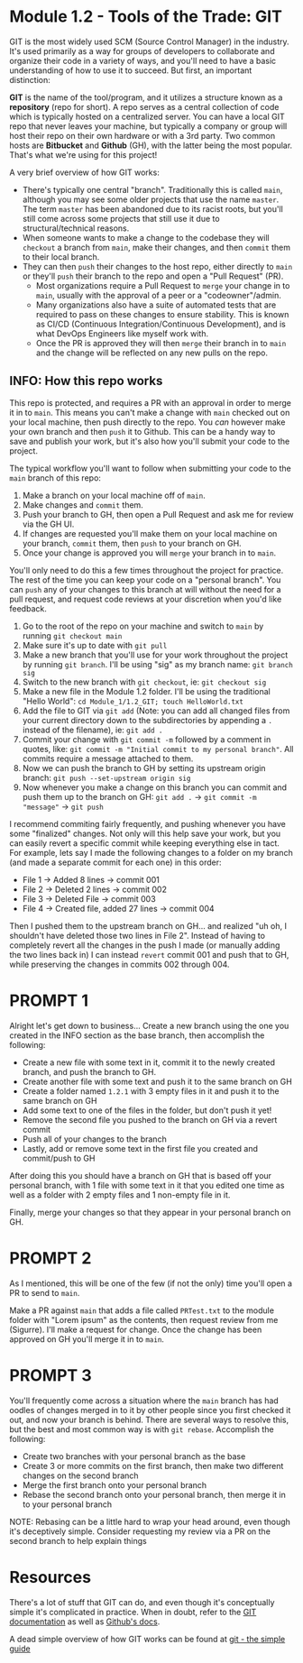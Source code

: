 # Module 1.2 - Tools of the Trade: GIT

GIT is the most widely used SCM (Source Control Manager) in the industry. It's used primarily as a way for groups of developers to collaborate and organize their code in a variety of ways, and you'll need to have a basic understanding of how to use it to succeed. But first, an important distinction:

**GIT** is the name of the tool/program, and it utilizes a structure known as a **repository** (repo for short). A repo serves as a central collection of code which is typically hosted on a centralized server. You can have a local GIT repo that never leaves your machine, but typically a company or group will host their repo on their own hardware or with a 3rd party. Two common hosts are **Bitbucket** and **Github** (GH), with the latter being the most popular. That's what we're using for this project!

A very brief overview of how GIT works:

* There's typically one central "branch". Traditionally this is called `main`, although you may see some older projects that use the name `master`. The term `master` has been abandoned due to its racist roots, but you'll still come across some projects that still use it due to structural/technical reasons.
* When someone wants to make a change to the codebase they will `checkout` a branch from `main`, make their changes, and then `commit` them to their local branch.
* They can then `push` their changes to the host repo, either directly to `main` or they'll `push` their branch to the repo and open a "Pull Request" (PR). 
	* Most organizations require a Pull Request to `merge` your change in to `main`, usually with the approval of a peer or a "codeowner"/admin.
	* Many organizations also have a suite of automated tests that are required to pass on these changes to ensure stability. This is known as CI/CD (Continuous Integration/Continuous Development), and is what DevOps Engineers like myself work with.
	* Once the PR is approved they will then `merge` their branch in to `main` and the change will be reflected on any new pulls on the repo.

## INFO: How this repo works

This repo is protected, and requires a PR with an approval in order to merge it in to `main`. This means you can't make a change with `main` checked out on your local machine, then push directly to the repo. You *can* however make your own branch and then `push` it to Github. This can be a handy way to save and publish your work, but it's also how you'll submit your code to the project.

The typical workflow you'll want to follow when submitting your code to the `main` branch of this repo:

1. Make a branch on your local machine off of `main`.
2. Make changes and `commit` them.
3. Push your branch to GH, then open a Pull Request and ask me for review via the GH UI.
4. If changes are requested you'll make them on your local machine on your branch, `commit` them, then `push` to your branch on GH.
5. Once your change is approved you will `merge` your branch in to `main`.

You'll only need to do this a few times throughout the project for practice. The rest of the time you can keep your code on a "personal branch". You can `push` any of your changes to this branch at will without the need for a pull request, and request code reviews at your discretion when you'd like feedback.

1. Go to the root of the repo on your machine and switch to `main` by running `git checkout main`
2. Make sure it's up to date with `git pull`
3. Make a new branch that you'll use for your work throughout the project by running `git branch`. I'll be using "sig" as my branch name: `git branch sig`
4. Switch to the new branch with `git checkout`, ie: `git checkout sig`
5. Make a new file in the Module 1.2 folder. I'll be using the traditional "Hello World": `cd Module_1/1.2_GIT; touch HelloWorld.txt`
6. Add the file to GIT via `git add` (Note: you can add all changed files from your current directory down to the subdirectories by appending a `.` instead of the filename), ie: `git add .`
7. Commit your change with `git commit -m` followed by a comment in quotes, like: `git commit -m "Initial commit to my personal branch"`. All commits require a message attached to them.
8. Now we can push the branch to GH by setting its upstream origin branch: `git push --set-upstream origin sig`
9. Now whenever you make a change on this branch you can commit and push them up to the branch on GH: `git add .` -> `git commit -m "message"` -> `git push`

I recommend commiting fairly frequently, and pushing whenever you have some "finalized" changes. Not only will this help save your work, but you can easily revert a specific commit while keeping everything else in tact. For example, lets say I made the following changes to a folder on my branch (and made a separate commit for each one) in this order:

* File 1 -> Added 8 lines -> commit 001
* File 2 -> Deleted 2 lines -> commit 002
* File 3 -> Deleted File -> commit 003
* File 4 -> Created file, added 27 lines -> commit 004

Then I pushed them to the upstream branch on GH... and realized "uh oh, I shouldn't have deleted those two lines in File 2". Instead of having to completely revert all the changes in the push I made (or manually adding the two lines back in) I can instead `revert` commit 001 and push that to GH, while preserving the changes in commits 002 through 004.

# PROMPT 1

Alright let's get down to business... Create a new branch using the one you created in the INFO section as the base branch, then accomplish the following:

* Create a new file with some text in it, commit it to the newly created branch, and push the branch to GH.
* Create another file with some text and push it to the same branch on GH
* Create a folder named `1.2.1` with 3 empty files in it and push it to the same branch on GH
* Add some text to one of the files in the folder, but don't push it yet!
* Remove the second file you pushed to the branch on GH via a revert commit
* Push all of your changes to the branch
* Lastly, add or remove some text in the first file you created and commit/push to GH

After doing this you should have a branch on GH that is based off your personal branch, with 1 file with some text in it that you edited one time as well as a folder with 2 empty files and 1 non-empty file in it.

Finally, merge your changes so that they appear in your personal branch on GH.

# PROMPT 2

As I mentioned, this will be one of the few (if not the only) time you'll open a PR to send to `main`. 

Make a PR against `main` that adds a file called `PRTest.txt` to the module folder with "Lorem ipsum" as the contents, then request review from me (Sigurre). I'll make a request for change. Once the change has been approved on GH you'll merge it in to `main`.

# PROMPT 3

You'll frequently come across a situation where the `main` branch has had oodles of changes merged in to it by other people since you first checked it out, and now your branch is behind. There are several ways to resolve this, but the best and most common way is with `git rebase`. Accomplish the following:

* Create two branches with your personal branch as the base
* Create 3 or more commits on the first branch, then make two different changes on the second branch
* Merge the first branch onto your personal branch
* Rebase the second branch onto your personal branch, then merge it in to your personal branch

NOTE: Rebasing can be a little hard to wrap your head around, even though it's deceptively simple. Consider requesting my review via a PR on the second branch to help explain things

# Resources

There's a lot of stuff that GIT can do, and even though it's conceptually simple it's complicated in practice. When in doubt, refer to the [GIT documentation](https://git-scm.com/doc) as well as [Github's docs](https://docs.github.com/en).

A dead simple overview of how GIT works can be found at [git - the simple guide](https://rogerdudler.github.io/git-guide/)
